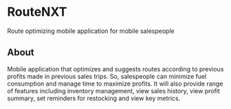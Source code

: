 # RouteNXT

Route optimizing mobile application for mobile salespeople

## About

Mobile application that optimizes and suggests routes according to previous profits made in previous sales trips.
So, salespeople can minimize fuel consumption and manage time to maximize profits.
It will also provide range of features including inventory management, view sales history, view profit summary, set
reminders for restocking and view key metrics.
